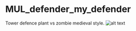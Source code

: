 # MUL_defender_my_defender
Tower defence plant vs zombie medieval style.
![alt text](https://github.com/nielshoez/MUL_defender_my_defender/blob/master/assets/textures/how_to_play-min.png)
